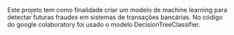 Este projeto tem como finalidade criar um modelo de machine learning para detectar futuras fraudes em sistemas de transações bancárias.
No código do google colaboratory foi usado o modelo DecisionTreeClassifier.
